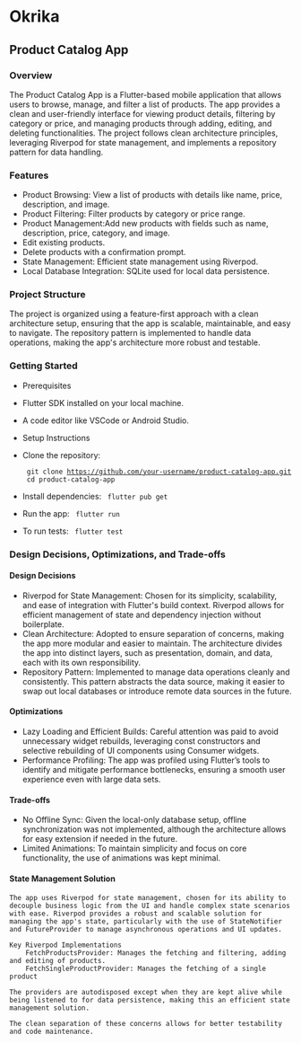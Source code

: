 # Okrika
## Product Catalog App

### Overview
The Product Catalog App is a Flutter-based mobile application that allows users to browse, manage, and filter a list of products. The app provides a clean and user-friendly interface for viewing product details, filtering by category or price, and managing products through adding, editing, and deleting functionalities. The project follows clean architecture principles, leveraging Riverpod for state management, and implements a repository pattern for data handling.

### Features
 -  Product Browsing: View a list of products with details like name, price, description, and image.
 - Product Filtering: Filter products by category or price range. 
 - Product Management:Add new products with fields such as name, description, price, category, and image. 
 - Edit existing products. 
 - Delete products with a confirmation prompt. 
 - State Management: Efficient state management using Riverpod. 
 - Local Database Integration: SQLite used for local data persistence.

### Project Structure
The project is organized using a feature-first approach with a clean architecture setup, ensuring that the app is scalable, maintainable, and easy to navigate. The repository pattern is implemented to handle data operations, making the app's architecture more robust and testable.

### Getting Started

 -  Prerequisites 
   - Flutter SDK installed on your local machine. 
   - A code editor like VSCode or Android Studio.

 -  Setup Instructions

   - Clone the repository:

        <code> git clone https://github.com/your-username/product-catalog-app.git </code>
        <code> cd product-catalog-app </code>
     
   -  Install dependencies:
      <code> flutter pub get </code>

   - Run the app:
     <code> flutter run </code>

   - To run tests:
     <code> flutter test </code>

### Design Decisions, Optimizations, and Trade-offs
#### Design Decisions
  - Riverpod for State Management: Chosen for its simplicity, scalability, and ease of integration with Flutter's build context. Riverpod allows for efficient management of state and dependency injection without boilerplate. 
  - Clean Architecture: Adopted to ensure separation of concerns, making the app more modular and easier to maintain. The architecture divides the app into distinct layers, such as presentation, domain, and data, each with its own responsibility. 
  - Repository Pattern: Implemented to manage data operations cleanly and consistently. This pattern abstracts the data source, making it easier to swap out local databases or introduce remote data sources in the future.

#### Optimizations
  - Lazy Loading and Efficient Builds: Careful attention was paid to avoid unnecessary widget rebuilds, leveraging const constructors and selective rebuilding of UI components using Consumer widgets. 
  - Performance Profiling: The app was profiled using Flutter’s tools to identify and mitigate performance bottlenecks, ensuring a smooth user experience even with large data sets.

#### Trade-offs
  - No Offline Sync: Given the local-only database setup, offline synchronization was not implemented, although the architecture allows for easy extension if needed in the future. 
  - Limited Animations: To maintain simplicity and focus on core functionality, the use of animations was kept minimal.

#### State Management Solution
    The app uses Riverpod for state management, chosen for its ability to decouple business logic from the UI and handle complex state scenarios with ease. Riverpod provides a robust and scalable solution for managing the app's state, particularly with the use of StateNotifier and FutureProvider to manage asynchronous operations and UI updates.

    Key Riverpod Implementations
        FetchProductsProvider: Manages the fetching and filtering, adding and editing of products.
        FetchSingleProductProvider: Manages the fetching of a single product
        
    The providers are autodisposed except when they are kept alive while being listened to for data persistence, making this an efficient state management solution.

    The clean separation of these concerns allows for better testability and code maintenance.

